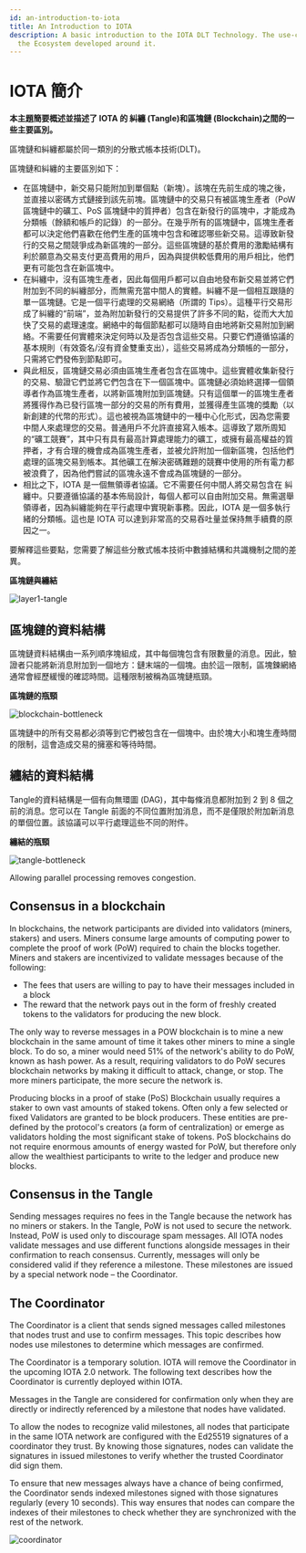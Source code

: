 ```yaml
---
id: an-introduction-to-iota
title: An Introduction to IOTA
description: A basic introduction to the IOTA DLT Technology. The use-cases and
  the Ecosystem developed around it.
---
```


# IOTA 簡介

**本主題簡要概述並描述了 IOTA 的 糾纏 (Tangle)和區塊鏈 (Blockchain)之間的一些主要區別。**

區塊鏈和糾纏都屬於同一類別的分散式帳本技術(DLT)。

區塊鏈和糾纏的主要區別如下：

- 在區塊鏈中，新交易只能附加到單個點（新塊）。該塊在先前生成的塊之後，並直接以密碼方式鏈接到該先前塊。區塊鏈中的交易只有被區塊生產者（PoW 區塊鏈中的礦工、PoS 區塊鏈中的質押者）包含在新發行的區塊中，才能成為分類帳（餘額和帳戶的記錄）的一部分。在幾乎所有的區塊鏈中，區塊生產者都可以決定他們喜歡在他們生產的區塊中包含和確認哪些新交易。這導致新發行的交易之間競爭成為新區塊的一部分。這些區塊鏈的基於費用的激勵結構有利於願意為交易支付更高費用的用戶，因為與提供較低費用的用戶相比，他們更有可能包含在新區塊中。
- 在糾纏中，沒有區塊生產者，因此每個用戶都可以自由地發布新交易並將它們附加到不同的糾纏部分，而無需充當中間人的實體。糾纏不是一個相互跟隨的單一區塊鏈。它是一個平行處理的交易網絡（所謂的 Tips）。這種平行交易形成了糾纏的“前端”，並為附加新發行的交易提供了許多不同的點，從而大大加快了交易的處理速度。網絡中的每個節點都可以隨時自由地將新交易附加到網絡。不需要任何實體來決定何時以及是否包含這些交易。只要它們遵循協議的基本規則（有效簽名/沒有資金雙重支出），這些交易將成為分類帳的一部分，只需將它們發佈到節點即可。
- 與此相反，區塊鏈交易必須由區塊生產者包含在區塊中。這些實體收集新發行的交易、驗證它們並將它們包含在下一個區塊中。區塊鏈必須始終選擇一個領導者作為區塊生產者，以將新區塊附加到區塊鏈。只有這個單一的區塊生產者將獲得作為已發行區塊一部分的交易的所有費用，並獲得產生區塊的獎勵（以新創建的代幣的形式）。這也被視為區塊鏈中的一種中心化形式，因為您需要中間人來處理您的交易。普通用戶不允許直接寫入帳本。這導致了眾所周知的“礦工競賽”，其中只有具有最高計算處理能力的礦工，或擁有最高權益的質押者，才有合理的機會成為區塊生產者，並被允許附加一個新區塊，包括他們處理的區塊交易到帳本。其他礦工在解決密碼難題的競賽中使用的所有電力都被浪費了，因為他們嘗試的區塊永遠不會成為區塊鏈的一部分。
- 相比之下，IOTA 是一個無領導者協議。它不需要任何中間人將交易包含在 糾纏中。只要遵循協議的基本佈局設計，每個人都可以自由附加交易。無需選舉領導者，因為糾纏能夠在平行處理中實現新事務。因此，IOTA 是一個多執行緒的分類帳。這也是 IOTA 可以達到非常高的交易吞吐量並保持無手續費的原因之一。

要解釋這些要點，您需要了解這些分散式帳本技術中數據結構和共識機制之間的差異。

**區塊鏈與纏結**

![layer1-tangle](/img/learn/layer1-tangle.png)

## **區塊鏈的資料結構**

區塊鏈資料結構由一系列順序塊組成，其中每個塊包含有限數量的消息。因此，驗證者只能將新消息附加到一個地方：鏈末端的一個塊。由於這一限制，區塊鍊網絡通常會經歷緩慢的確認時間。這種限制被稱為區塊鏈瓶頸。

**區塊鏈的瓶頸**

![blockchain-bottleneck](/img/learn/blockchain-bottleneck.gif)

區塊鏈中的所有交易都必須等到它們被包含在一個塊中。由於塊大小和塊生產時間的限制，這會造成交易的擁塞和等待時間。

## **纏結的資料結構**

Tangle的資料結構是一個有向無環圖 (DAG)，其中每條消息都附加到 2 到 8 個之前的消息。您可以在 Tangle 前面的不同位置附加消息，而不是僅限於附加新消息的單個位置。該協議可以平行處理這些不同的附件。

**纏結的瓶頸**

![tangle-bottleneck](/img/learn/tangle-bottleneck.gif)

Allowing parallel processing removes congestion.

## Consensus in a blockchain

In blockchains, the network participants are divided into validators (miners, stakers) and users. Miners consume large amounts of computing power to complete the proof of work (PoW) required to chain the blocks together. Miners and stakers are incentivized to validate messages because of the following:

- The fees that users are willing to pay to have their messages included in a block
- The reward that the network pays out in the form of freshly created tokens to the validators for producing the new block.

The only way to reverse messages in a POW blockchain is to mine a new blockchain in the same amount of time it takes other miners to mine a single block. To do so, a miner would need 51% of the network's ability to do PoW, known as hash power. As a result, requiring validators to do PoW secures blockchain networks by making it difficult to attack, change, or stop. The more miners participate, the more secure the network is.

Producing blocks in a proof of stake (PoS) Blockchain usually requires a staker to own vast amounts of staked tokens. Often only a few selected or fixed Validators are granted to be block producers. These entities are pre-defined by the protocol's creators (a form of centralization) or emerge as validators holding the most significant stake of tokens. PoS blockchains do not require enormous amounts of energy wasted for PoW, but therefore only allow the wealthiest participants to write to the ledger and produce new blocks.

## Consensus in the Tangle

Sending messages requires no fees in the Tangle because the network has no miners or stakers. In the Tangle, PoW is not used to secure the network. Instead, PoW is used only to discourage spam messages. All IOTA nodes validate messages and use different functions alongside messages in their confirmation to reach consensus. Currently, messages will only be considered valid if they reference a milestone. These milestones are issued by a special network node – the Coordinator.

## The Coordinator

The Coordinator is a client that sends signed messages called milestones that nodes trust and use to confirm messages. This topic describes how nodes use milestones to determine which messages are confirmed.

The Coordinator is a temporary solution. IOTA will remove the Coordinator in the upcoming IOTA 2.0 network. The following text describes how the Coordinator is currently deployed within IOTA.

Messages in the Tangle are considered for confirmation only when they are directly or indirectly referenced by a milestone that nodes have validated.

To allow the nodes to recognize valid milestones, all nodes that participate in the same IOTA network are configured with the Ed25519 signatures of a coordinator they trust. By knowing those signatures, nodes can validate the signatures in issued milestones to verify whether the trusted Coordinator did sign them.

To ensure that new messages always have a chance of being confirmed, the Coordinator sends indexed milestones signed with those signatures regularly (every 10 seconds). This way ensures that nodes can compare the indexes of their milestones to check whether they are synchronized with the rest of the network.

![coordinator](/img/learn/milestones.gif)
